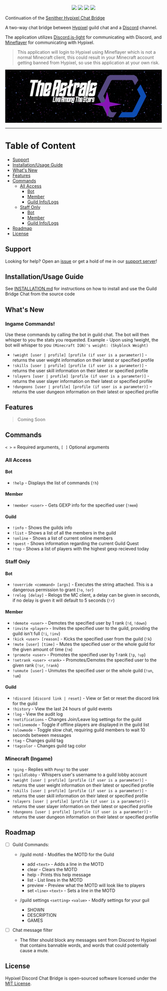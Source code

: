 <p align="center">
<a href="https://github.com/DuhItsJay/Guild-Chat-Bridge/commit/main"><img src="https://img.shields.io/github/last-commit/DuhItsJay/Guild-Chat-Bridge"></a>
<a href="https://github.com/DuhItsJay/Guild-Chat-Bridge#readme"><img src="https://img.shields.io/maintenance/yes/2022"></a>
<a href="https://github.com/DuhItsJay/Guild-Chat-Bridge/blob/main/LICENSE"><img src="https://img.shields.io/github/license/DuhItsJay/Guild-Chat-Bridge"></a>
<a href="https://github.com/DuhItsJay/Guild-Chat-Bridge/actions/workflows/codeql-analysis.yml"><img src="https://github.com/DuhItsJay/Guild-Chat-Bridge/actions/workflows/codeql-analysis.yml/badge.svg"></a>
</p>

Continuation of the [Senither Hypixel Chat Bridge](https://github.com/Senither/hypixel-discord-chat-bridge)

A two-way chat bridge between [Hypixel](https://hypixel.net/) guild chat and a [Discord](https://discord.com/) channel.

The application utilizes [Discord.js-light](https://github.com/timotejroiko/discord.js-light) for communicating with Discord, and [Mineflayer](https://github.com/PrismarineJS/mineflayer) for communicating with Hypixel.

> This application will login to Hypixel using Mineflayer which is not a normal Minecraft client, this could result in your Minecraft account getting banned from Hypixel, so use this application at your own risk.

[![Discord](./AstralsBannerGIF.gif)](https://discord.gg/astrals)

<hr>

# Table of Content

- [Support]()
- [Installation/Usage Guide](#installationusage-guilde)
- [What's New](#whats-new)
- [Features](#features)
- [Commands](#commands)
  - [All Access](#all-access)
    - [Bot](#bot)
    - [Member](#member)
    - [Guild Info/Logs](#guild)
  - [Staff Only](#staff-only)
    - [Bot](#bot-1)
    - [Member](#member-1)
    - [Guild Info/Logs](#guild-1)
- [Roadmap](#roadmap)
- [License](#license)

## Support

Looking for help? Open an [issue](https://github.com/DuhItsJay/Guild-Chat-Bridge/issues) or get a hold of me in our [support server](https://discord.gg/astrals)!

## Installation/Usage Guide

See [INSTALLATION.md](./INSTALLATION.md) for instructions on how to install and use the Guild Bridge Chat from the source code

## What's New

### Ingame Commands!

Use these commands by calling the bot in guild chat. The bot will then whisper to you the stats you requested. Example - Upon using !weight, the bot will whisper to you `(Minecraft IGN)'s weight: (Skyblock Weight)`

- `!weight [user | profile] [profile (if user is a parameter)]` - returns the user weight information on their latest or specified profile
- `!skills [user | profile] [profile (if user is a parameter)]` - returns the user skill information on their latest or specified profile
- `!slayers [user | profile] [profile (if user is a parameter)]` - returns the user slayer information on their latest or specified profile
- `!dungeons [user | profile] [profile (if user is a parameter)]` - returns the user dungeon information on their latest or specified profile

## Features

> Coming Soon

## Commands

`< >` = Required arguments, `[ ]` Optional arguments

### All Access

#### Bot

- `!help` - Displays the list of commands (`!h`)

#### Member

- `!member <user>` - Gets GEXP info for the specified user (`!mem`)

#### Guild

- `!info` - Shows the guilds info
- `!list` - Shows a list of all the members in the guild
- `!online` - Shows a list of current online members
- `!quest` - Shows information regarding the current Guild Quest
- `!top` - Shows a list of players with the highest gexp recieved today

### Staff Only

#### Bot

- `!override <command> [args]` - Executes the string attached. This is a dangerous permission to grant (`!o`, `!or`)
- `!relog [delay]` - Relogs the MC client, a delay can be given in seconds, if no delay is given it will default to 5 seconds (`!r`)

#### Member

- `!demote <user>` - Demotes the specified user by 1 rank (`!d`, `!down`)
- `!invite <player>` - Invites the specified user to the guild, providing the guild isn't full (`!i`, `!inv`)
- `!kick <user> [reason]` - Kicks the specified user from the guild (`!k`)
- `!mute [user] [time]` - Mutes the specified user or the whole guild for the given amount of time (`!m`)
- `!promote <user>` - Promotes the specified user by 1 rank (`!p`, `!up`)
- `!setrank <user> <rank>` - Promotes/Demotes the specified user to the given rank (`!sr`, `!rank`)
- `!unmute [user]` - Unmutes the specified user or the whole guild (`!un`, `!um`)

#### Guild

- `!discord [discord link | reset]` - View or Set or reset the discord link for the guild
- `!history` - View the last 24 hours of guild events
- `!log` - View the audit log
- `!notifications` - Changes Join/Leave log settings for the guild
- `!onlinemode` - Toggle if offline players are displayed in the guild list
- `!slowmode` - Toggle slow chat, requiring guild members to wait 10 seconds between messages
- `!tag` - Changes guild tag
- `!tagcolor` - Changes guild tag color

### Minecraft (Ingame)

- `!ping` - Replies with `Pong!` to the user
- `!guildlobby` - Whispers user's username to a guild lobby account
- `!weight [user | profile] [profile (if user is a parameter)]` - returns the user weight information on their latest or specified profile
- `!skills [user | profile] [profile (if user is a parameter)]` - returns the user skill information on their latest or specified profile
- `!slayers [user | profile] [profile (if user is a parameter)]` - returns the user slayer information on their latest or specified profile
- `!dungeons [user | profile] [profile (if user is a parameter)]` - returns the user dungeon information on their latest or specified profile

## Roadmap

- [ ] Guild Commands:

  - /guild motd - Modifies the MOTD for the Guild

    - add `<text>` - Adds a line in the MOTD
    - clear - Clears the MOTD
    - help - Prints this help message
    - list - List lines in the MOTD
    - preview - Preview what the MOTD will look like to players
    - set `<line>` `<text>` - Sets a line in the MOTD

  - /guild settings `<setting>` `<value>` - Modify settings for your guil
    - SHOWN
    - DESCRIPTION
    - GAMES

- [ ] Chat message filter
  - The filter should block any messages sent from Discord to Hypixel that contains bannable words, and words that could potentially cause a mute.

## License

Hypixel Discord Chat Bridge is open-sourced software licensed under the [MIT License](https://opensource.org/licenses/MIT).
